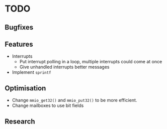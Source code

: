 # TODO

## Bugfixes

## Features
- Interrupts
	- Put interrupt polling in a loop, multiple interrupts could come at once
	- Give unhandled interrupts better messages
- Implement `sprintf`

## Optimisation
- Change `mmio_get32()` and `mmio_put32()` to be more efficient.
- Change mailboxes to use bit fields

## Research

